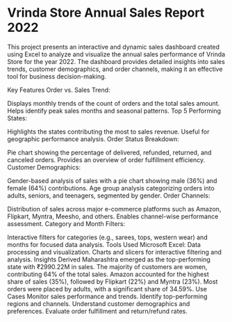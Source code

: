 # Vrinda Store Annual Sales Report 2022
This project presents an interactive and dynamic sales dashboard created using Excel to analyze and visualize the annual sales performance of Vrinda Store for the year 2022. The dashboard provides detailed insights into sales trends, customer demographics, and order channels, making it an effective tool for business decision-making.

Key Features
Order vs. Sales Trend:

Displays monthly trends of the count of orders and the total sales amount.
Helps identify peak sales months and seasonal patterns.
Top 5 Performing States:

Highlights the states contributing the most to sales revenue.
Useful for geographic performance analysis.
Order Status Breakdown:

Pie chart showing the percentage of delivered, refunded, returned, and canceled orders.
Provides an overview of order fulfillment efficiency.
Customer Demographics:

Gender-based analysis of sales with a pie chart showing male (36%) and female (64%) contributions.
Age group analysis categorizing orders into adults, seniors, and teenagers, segmented by gender.
Order Channels:

Distribution of sales across major e-commerce platforms such as Amazon, Flipkart, Myntra, Meesho, and others.
Enables channel-wise performance assessment.
Category and Month Filters:

Interactive filters for categories (e.g., sarees, tops, western wear) and months for focused data analysis.
Tools Used
Microsoft Excel:
Data processing and visualization.
Charts and slicers for interactive filtering and analysis.
Insights Derived
Maharashtra emerged as the top-performing state with ₹2990.22M in sales.
The majority of customers are women, contributing 64% of the total sales.
Amazon accounted for the highest share of sales (35%), followed by Flipkart (22%) and Myntra (23%).
Most orders were placed by adults, with a significant share of 34.59%.
Use Cases
Monitor sales performance and trends.
Identify top-performing regions and channels.
Understand customer demographics and preferences.
Evaluate order fulfillment and return/refund rates.
